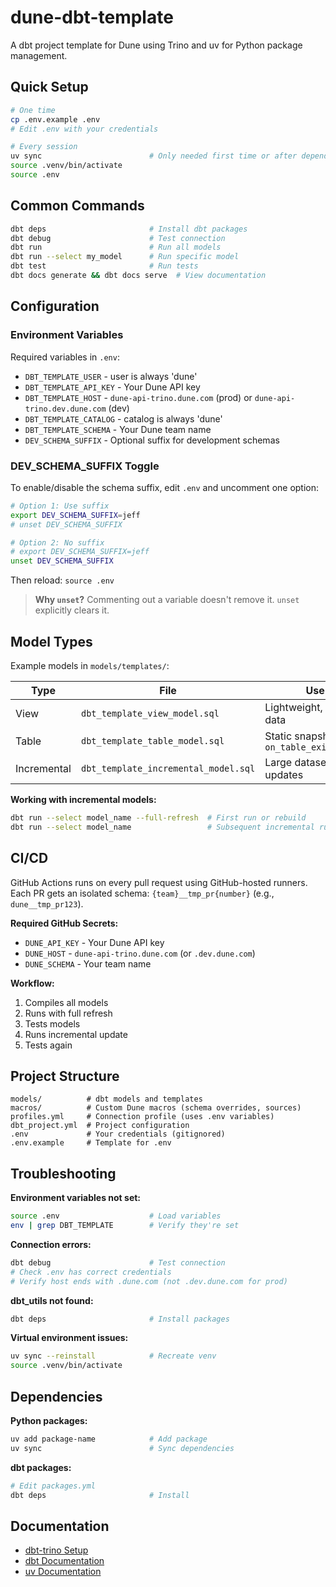 # dune-dbt-template

A dbt project template for Dune using Trino and uv for Python package management.

## Quick Setup

```bash
# One time
cp .env.example .env
# Edit .env with your credentials

# Every session
uv sync                        # Only needed first time or after dependency changes
source .venv/bin/activate
source .env
```

## Common Commands

```bash
dbt deps                       # Install dbt packages
dbt debug                      # Test connection
dbt run                        # Run all models
dbt run --select my_model      # Run specific model
dbt test                       # Run tests
dbt docs generate && dbt docs serve  # View documentation
```

## Configuration

### Environment Variables

Required variables in `.env`:
- `DBT_TEMPLATE_USER` - user is always 'dune'
- `DBT_TEMPLATE_API_KEY` - Your Dune API key
- `DBT_TEMPLATE_HOST` - `dune-api-trino.dune.com` (prod) or `dune-api-trino.dev.dune.com` (dev)
- `DBT_TEMPLATE_CATALOG` - catalog is always 'dune'
- `DBT_TEMPLATE_SCHEMA` - Your Dune team name
- `DEV_SCHEMA_SUFFIX` - Optional suffix for development schemas

### DEV_SCHEMA_SUFFIX Toggle

To enable/disable the schema suffix, edit `.env` and uncomment one option:

```bash
# Option 1: Use suffix
export DEV_SCHEMA_SUFFIX=jeff
# unset DEV_SCHEMA_SUFFIX

# Option 2: No suffix
# export DEV_SCHEMA_SUFFIX=jeff
unset DEV_SCHEMA_SUFFIX
```

Then reload: `source .env`

> **Why `unset`?** Commenting out a variable doesn't remove it. `unset` explicitly clears it.

## Model Types

Example models in `models/templates/`:

| Type | File | Use Case |
|------|------|----------|
| View | `dbt_template_view_model.sql` | Lightweight, always fresh data |
| Table | `dbt_template_table_model.sql` | Static snapshots, uses `on_table_exists='replace'` |
| Incremental | `dbt_template_incremental_model.sql` | Large datasets, efficient updates |

**Working with incremental models:**
```bash
dbt run --select model_name --full-refresh  # First run or rebuild
dbt run --select model_name                 # Subsequent incremental runs
```

## CI/CD

GitHub Actions runs on every pull request using GitHub-hosted runners. Each PR gets an isolated schema: `{team}__tmp_pr{number}` (e.g., `dune__tmp_pr123`).

**Required GitHub Secrets:**
- `DUNE_API_KEY` - Your Dune API key
- `DUNE_HOST` - `dune-api-trino.dune.com` (or `.dev.dune.com`)
- `DUNE_SCHEMA` - Your team name

**Workflow:**
1. Compiles all models
2. Runs with full refresh
3. Tests models
4. Runs incremental update
5. Tests again

## Project Structure

```
models/          # dbt models and templates
macros/          # Custom Dune macros (schema overrides, sources)
profiles.yml     # Connection profile (uses .env variables)
dbt_project.yml  # Project configuration
.env             # Your credentials (gitignored)
.env.example     # Template for .env
```

## Troubleshooting

**Environment variables not set:**
```bash
source .env                    # Load variables
env | grep DBT_TEMPLATE        # Verify they're set
```

**Connection errors:**
```bash
dbt debug                      # Test connection
# Check .env has correct credentials
# Verify host ends with .dune.com (not .dev.dune.com for prod)
```

**dbt_utils not found:**
```bash
dbt deps                       # Install packages
```

**Virtual environment issues:**
```bash
uv sync --reinstall            # Recreate venv
source .venv/bin/activate
```

## Dependencies

**Python packages:**
```bash
uv add package-name            # Add package
uv sync                        # Sync dependencies
```

**dbt packages:**
```bash
# Edit packages.yml
dbt deps                       # Install
```

## Documentation

- [dbt-trino Setup](https://docs.getdbt.com/docs/core/connect-data-platform/trino-setup)
- [dbt Documentation](https://docs.getdbt.com/)
- [uv Documentation](https://github.com/astral-sh/uv)
